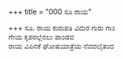 +++
title = "000 ಸೂ ರಾಯ"

+++
ಸೂ. ರಾಯ ಕುರುಪತಿ ವಿದುರ ಗುರು ಗಾಂ  
ಗೇಯ ಕೃಪರಲ್ಲೆನಲು ಪಾಂಡವ  
ರಾಯ ವಿಪಿನಕೆ ಘೋಷಯಾತ್ರೆಯ ನೆವದಲೈತಂದ